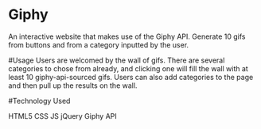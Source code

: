# Giphy
An interactive website that makes use of the Giphy API.
Generate 10 gifs from buttons and from a category inputted by the user.

#Usage
Users are welcomed by the wall of gifs. There are several categories to chose from already, and clicking one will fill the wall with at least 10 giphy-api-sourced gifs. Users can also add categories to the page and then pull up the results on the wall.

#Technology Used

HTML5
CSS
JS
jQuery
Giphy API
